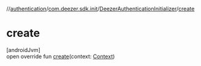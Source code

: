 //[authentication](../../../index.md)/[com.deezer.sdk.init](../index.md)/[DeezerAuthenticationInitializer](index.md)/[create](create.md)

# create

[androidJvm]\
open override fun [create](create.md)(context: [Context](https://developer.android.com/reference/kotlin/android/content/Context.html))
